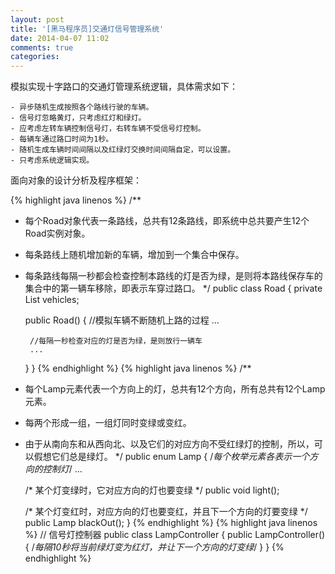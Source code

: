 ```yaml
---
layout: post
title: '[黑马程序员]交通灯信号管理系统'
date: 2014-04-07 11:02
comments: true
categories: 
---
```

模拟实现十字路口的交通灯管理系统逻辑，具体需求如下：

    - 异步随机生成按照各个路线行驶的车辆。
    - 信号灯忽略黄灯，只考虑红灯和绿灯。
    - 应考虑左转车辆控制信号灯，右转车辆不受信号灯控制。
    - 每辆车通过路口时间为1秒。
    - 随机生成车辆时间间隔以及红绿灯交换时间间隔自定，可以设置。
    - 只考虑系统逻辑实现。

面向对象的设计分析及程序框架：

{% highlight java linenos %}
/**
 * 每个Road对象代表一条路线，总共有12条路线，即系统中总共要产生12个Road实例对象。
 * 每条路线上随机增加新的车辆，增加到一个集合中保存。
 * 每条路线每隔一秒都会检查控制本路线的灯是否为绿，是则将本路线保存车的集合中的第一辆车移除，即表示车穿过路口。
 */
public class Road {
    private List<String> vehicles;
    
    public Road() {
        //模拟车辆不断随机上路的过程
        ...
        
        //每隔一秒检查对应的灯是否为绿，是则放行一辆车	
        ...
    }
}
{% endhighlight %}
{% highlight java linenos %}
/**
 * 每个Lamp元素代表一个方向上的灯，总共有12个方向，所有总共有12个Lamp元素。
 * 每两个形成一组，一组灯同时变绿或变红。
 * 由于从南向东和从西向北、以及它们的对应方向不受红绿灯的控制，所以，可以假想它们总是绿灯。
 */
public enum Lamp {
    /*每个枚举元素各表示一个方向的控制灯*/
    ...
    
    /* 某个灯变绿时，它对应方向的灯也要变绿 */
    public void light();
    
    /* 某个灯变红时，对应方向的灯也要变红，并且下一个方向的灯要变绿 */
    public Lamp blackOut();
}
{% endhighlight %}
{% highlight java linenos %}
// 信号灯控制器
public class LampController {
    public LampController() {
        /*每隔10秒将当前绿灯变为红灯，并让下一个方向的灯变绿*/
    }
}
{% endhighlight %}